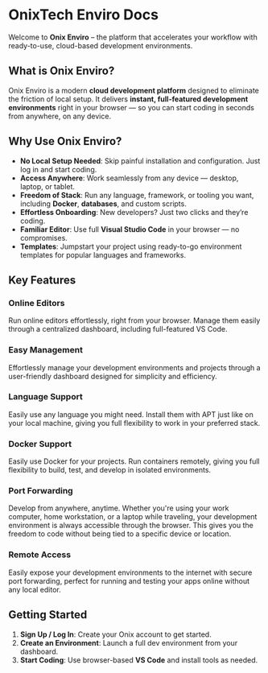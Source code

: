 # OnixTech Enviro Docs

Welcome to **Onix Enviro** – the platform that accelerates your workflow with ready-to-use, cloud-based development environments.


## What is Onix Enviro?

Onix Enviro is a modern **cloud development platform** designed to eliminate the friction of local setup. It delivers **instant, full-featured development environments** right in your browser — so you can start coding in seconds from anywhere, on any device.


## Why Use Onix Enviro?

- **No Local Setup Needed**: Skip painful installation and configuration. Just log in and start coding.  
- **Access Anywhere**: Work seamlessly from any device — desktop, laptop, or tablet.  
- **Freedom of Stack**: Run any language, framework, or tooling you want, including **Docker**, **databases**, and custom scripts.  
- **Effortless Onboarding**: New developers? Just two clicks and they’re coding.  
- **Familiar Editor**: Use full **Visual Studio Code** in your browser — no compromises.
- **Templates**: Jumpstart your project using ready-to-go environment templates for popular languages and frameworks.


## Key Features

### Online Editors  
Run online editors effortlessly, right from your browser. Manage them easily through a centralized dashboard, including full-featured VS Code.

### Easy Management  
Effortlessly manage your development environments and projects through a user-friendly dashboard designed for simplicity and efficiency.

### Language Support  
Easily use any language you might need. Install them with APT just like on your local machine, giving you full flexibility to work in your preferred stack.

### Docker Support  
Easily use Docker for your projects. Run containers remotely, giving you full flexibility to build, test, and develop in isolated environments.

### Port Forwarding  
Develop from anywhere, anytime. Whether you're using your work computer, home workstation, or a laptop while traveling, your development environment is always accessible through the browser. This gives you the freedom to code without being tied to a specific device or location.

### Remote Access  
Easily expose your development environments to the internet with secure port forwarding, perfect for running and testing your apps online without any local editor.


## Getting Started

1. **Sign Up / Log In**: Create your Onix account to get started.  
2. **Create an Environment**: Launch a full dev environment from your dashboard.  
3. **Start Coding**: Use browser-based **VS Code** and install tools as needed.  
